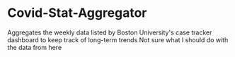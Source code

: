# Covid-Stat-Aggregator
Aggregates the weekly data listed by Boston University's case tracker dashboard to keep track of long-term trends
Not sure what I should do with the data from here
